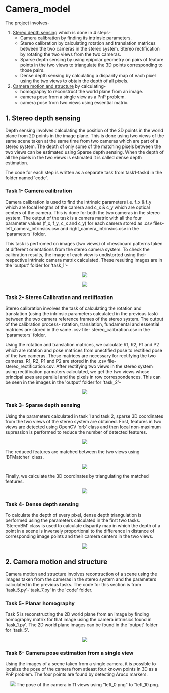 # Camera_model
The project involves- 
1. [Stereo depth sensing](#1-stereo-depth-sensing) which is done in 4 steps-
   - Camera calibration by finding its intrinsic parameters.
   - Stereo calibration by calculating rotation and translation matrices between the two cameras in the stereo system. Stereo rectification by rotating the two views from the two cameras.
   - Sparse depth sensing by using epipolar geometry on pairs of feature points in the two views to triangulate the 3D points corresponding to those pairs. 
   - Dense depth sensing by calculating a disparity map of each pixel using the two views to obtain the depth of all pixels.
2. [Camera motion and structure](#2-camera-motion-and-structure) by calculating- 
   - homography to reconstruct the world plane from an image.
   - camera pose from a single view as a PnP problem.
   - camera pose from two views using essential matrix.

## 1. Stereo depth sensing

Depth sensing involves calculating the position of the 3D points in the world plane from 2D points in the image plane. This is done using two views of the same scene taken at the same time from two cameras which are part of a stereo system. The depth of only some of the matching pixels between the two views can be estimated using Sparse depth sensing. When the depth of all the pixels in the two views is estimated it is called dense depth estimation.   

The code for each step is written as a separate task from task1-task4 in the folder named 'code'.
### Task 1- Camera calibration

Camera calibration is used to find the intrinsic parameters i.e. f_x & f_y which are focal lengths of the camera and c_x & c_y which are optical centers of the camera. This is done for both the two cameras in the stereo system. The output of the task is a camera matrix with all the four parameter values (f_x, f_y, c_x and c_y) for each camera stored as .csv files- left_camera_intrinsics.csv and right_camera_intrinsics.csv in the 'parameters' folder.

This task is perfromed on images (two views) of chessboard patterns taken at different orientations from the stereo camera system. To check the calibration results, the image of each view is undistorted using their respective intrinsic camera matrix calculated. These resulting images are in the 'output' folder for 'task_1'-
<p align="center">
  <img src="output/task_1/left_2.png">
</p>
<p align="center">
  <img src="output/task_1/right_2.png">
</p>

### Task 2- Stereo Calibration and rectification

Stereo calibration involves the task of calculating the rotation and translation (using the intrinsic parameters calculated in the previous task) between the two camera reference frames of the stereo system. 
The output of the calibration process- rotation, translation, fundamental and essential matrices are stored in the same .csv file- stereo_calibration.csv in the 'parameters' folder. 

Using the rotation and translation matrices, we calculate R1, R2, P1 and P2 which are rotation and pose matrices from unectified pose to rectified pose of the two cameras. These matrices are necessary for rectifying the two cameras. 
R1, R2, P1 and P2 are stored in the .csv file- stereo_rectification.csv. After rectifying two views in the stereo system using rectification parmaters calculated, we get the two views whose principal axes are parallel and the pixels in row correspondences.
This can be seen in the images in the 'output' folder for 'task_2'-
<p align="center">
  <img src="output/task_2/left_and_right.png">
</p>

### Task 3- Sparse depth sensing

Using the parameters calculated in task 1 and task 2, sparse 3D coordinates from the two views of the stereo system are obtained. First, features in two views are detected using OpenCV 'orb' class and then local non-maximum supression is performed
to reduce the number of detected features. 
<p align="center">
  <img src="output/task_3/feature_points_img0.png">
</p>
The reduced features are matched between the two views using 'BFMatcher' class. 
<p align="center">
  <img src="output/task_3/matches_points_img0.png">
</p>
Finally, we calculate the 3D coordinates by triangulating the matched features. 
<p align="center">
  <img src="output/task_3/sparse_depth_img0.jpeg">
</p>

### Task 4- Dense depth sensing

To calculate the depth of every pixel, dense depth triangulation is performed using the parameters calculated in the first two tasks. 'StereoBM' class is used to calculate disparity map 
in which the depth of a point in a scene is inversely proportional to the difference in distance of corresponding image points and their camera centers in the two views.
<p align="center">
  <img src="output/task_4/disparity_img1.png">
</p>

## 2. Camera motion and structure

Camera motion and structure involves recontruction of a scene using the images taken from the cameras in the stereo system and the parameters calculated in the previous tasks. The code for this section is from 'task_5.py'-'task_7.py' in the 'code' folder. 

### Task 5- Planar homography
Task 5 is reconstructing the 2D world plane from an image by finding homography matrix
for that image using the camera intrinsics found in 'task_1.py'. The 2D world plane images can be found in the 'output' folder for 'task_5'. 
<p align="center">
  <img src="output/task_5/twoD_recontruct.png">
</p>

### Task 6- Camera pose estimation from a single view

Using the images of a scene taken from a single camera, it is possible to localize the pose of the camera from atleast four known points in 3D as a PnP problem. The four points are found by detecting Aruco markers. 
<p align="center">
  <img src="output/task_6/camera_pose.png">
  The pose of the camera in 11 views using "left_0.png" to "left_10.png.
</p>